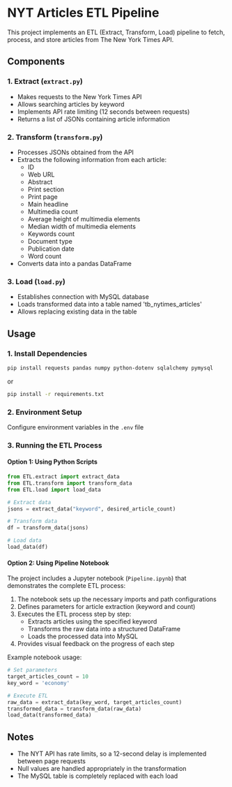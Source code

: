 # NYT Articles ETL Pipeline

This project implements an ETL (Extract, Transform, Load) pipeline to fetch, process, and store articles from The New York Times API.

## Components

### 1. Extract (`extract.py`)
- Makes requests to the New York Times API
- Allows searching articles by keyword
- Implements API rate limiting (12 seconds between requests)
- Returns a list of JSONs containing article information

### 2. Transform (`transform.py`)
- Processes JSONs obtained from the API
- Extracts the following information from each article:
  - ID
  - Web URL
  - Abstract
  - Print section
  - Print page
  - Main headline
  - Multimedia count
  - Average height of multimedia elements
  - Median width of multimedia elements
  - Keywords count
  - Document type
  - Publication date
  - Word count
- Converts data into a pandas DataFrame

### 3. Load (`load.py`)
- Establishes connection with MySQL database
- Loads transformed data into a table named 'tb_nytimes_articles'
- Allows replacing existing data in the table

## Usage

### 1. Install Dependencies
```bash
pip install requests pandas numpy python-dotenv sqlalchemy pymysql
```
or
```bash
pip install -r requirements.txt
```

### 2. Environment Setup
Configure environment variables in the `.env` file

### 3. Running the ETL Process

#### Option 1: Using Python Scripts
```python
from ETL.extract import extract_data
from ETL.transform import transform_data
from ETL.load import load_data

# Extract data
jsons = extract_data("keyword", desired_article_count)

# Transform data
df = transform_data(jsons)

# Load data
load_data(df)
```

#### Option 2: Using Pipeline Notebook
The project includes a Jupyter notebook (`Pipeline.ipynb`) that demonstrates the complete ETL process:

1. The notebook sets up the necessary imports and path configurations
2. Defines parameters for article extraction (keyword and count)
3. Executes the ETL process step by step:
   - Extracts articles using the specified keyword
   - Transforms the raw data into a structured DataFrame
   - Loads the processed data into MySQL
4. Provides visual feedback on the progress of each step

Example notebook usage:
```python
# Set parameters
target_articles_count = 10
key_word = 'economy'

# Execute ETL
raw_data = extract_data(key_word, target_articles_count)
transformed_data = transform_data(raw_data)
load_data(transformed_data)
```

## Notes
- The NYT API has rate limits, so a 12-second delay is implemented between page requests
- Null values are handled appropriately in the transformation
- The MySQL table is completely replaced with each load
